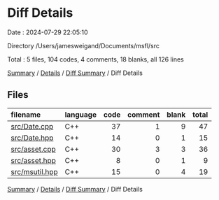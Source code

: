 # Diff Details

Date : 2024-07-29 22:05:10

Directory /Users/jamesweigand/Documents/msfl/src

Total : 5 files,  104 codes, 4 comments, 18 blanks, all 126 lines

[Summary](results.md) / [Details](details.md) / [Diff Summary](diff.md) / Diff Details

## Files
| filename | language | code | comment | blank | total |
| :--- | :--- | ---: | ---: | ---: | ---: |
| [src/Date.cpp](/src/Date.cpp) | C++ | 37 | 1 | 9 | 47 |
| [src/Date.hpp](/src/Date.hpp) | C++ | 14 | 0 | 1 | 15 |
| [src/asset.cpp](/src/asset.cpp) | C++ | 30 | 3 | 3 | 36 |
| [src/asset.hpp](/src/asset.hpp) | C++ | 8 | 0 | 1 | 9 |
| [src/msutil.hpp](/src/msutil.hpp) | C++ | 15 | 0 | 4 | 19 |

[Summary](results.md) / [Details](details.md) / [Diff Summary](diff.md) / Diff Details